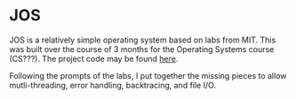 JOS
===
JOS is a relatively simple operating system based on labs from MIT. This was built over the course of 3 months for the Operating Systems course (CS???). The project code may be found [here](https://github.com/mjrad/JOS).

<SCREENSHOT HERE>

Following the prompts of the labs, I put together the missing pieces to allow mutli-threading, error handling, backtracing, and file I/O.
